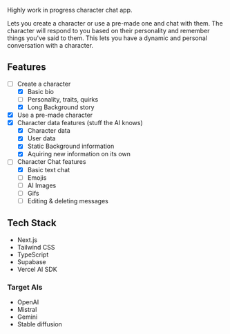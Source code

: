 Highly work in progress character chat app.

Lets you create a character or use a pre-made one and chat with them. The character will respond to you based on their personality and remember things you've said to them. This lets you have a dynamic and personal conversation with a character.


## Features
- [ ] Create a character 
    - [x] Basic bio
    - [ ] Personality, traits, quirks
    - [x] Long Background story
- [x] Use a pre-made character
- [x] Character data features (stuff the AI knows)
    - [x] Character data
    - [x] User data
    - [x] Static Background information
    - [x] Aquiring new information on its own
- [ ] Character Chat features
    - [x] Basic text chat
    - [ ] Emojis
    - [ ] AI Images
    - [ ] Gifs
    - [ ] Editing & deleting messages

## Tech Stack
- Next.js
- Tailwind CSS
- TypeScript
- Supabase
- Vercel AI SDK

### Target AIs
- OpenAI
- Mistral
- Gemini
- Stable diffusion
